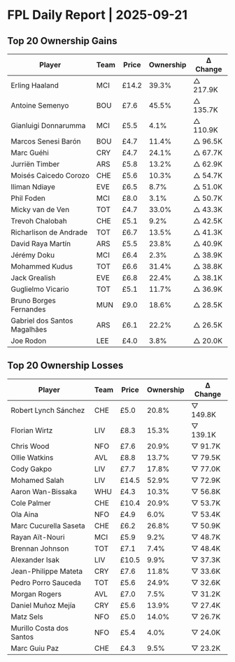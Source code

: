 # FPL Daily Report | 2025-09-21

## Top 20 Ownership Gains

| Player | Team | Price | Ownership | Δ Change |
|--------|------|--------|-----------|----------|
| Erling Haaland | MCI | £14.2 | 39.3% | △ 217.9K |
| Antoine Semenyo | BOU | £7.6 | 45.5% | △ 135.7K |
| Gianluigi Donnarumma | MCI | £5.5 | 4.1% | △ 110.9K |
| Marcos Senesi Barón | BOU | £4.7 | 11.4% | △ 96.5K |
| Marc Guéhi | CRY | £4.7 | 24.1% | △ 67.7K |
| Jurriën Timber | ARS | £5.8 | 13.2% | △ 62.9K |
| Moisés Caicedo Corozo | CHE | £5.6 | 10.3% | △ 54.7K |
| Iliman Ndiaye | EVE | £6.5 | 8.7% | △ 51.0K |
| Phil Foden | MCI | £8.0 | 3.1% | △ 50.7K |
| Micky van de Ven | TOT | £4.7 | 33.0% | △ 43.3K |
| Trevoh Chalobah | CHE | £5.1 | 9.2% | △ 42.5K |
| Richarlison de Andrade | TOT | £6.7 | 13.5% | △ 41.3K |
| David Raya Martín | ARS | £5.5 | 23.8% | △ 40.9K |
| Jérémy Doku | MCI | £6.4 | 2.3% | △ 38.9K |
| Mohammed Kudus | TOT | £6.6 | 31.4% | △ 38.8K |
| Jack Grealish | EVE | £6.8 | 22.4% | △ 38.1K |
| Guglielmo Vicario | TOT | £5.1 | 11.7% | △ 36.9K |
| Bruno Borges Fernandes | MUN | £9.0 | 18.6% | △ 28.5K |
| Gabriel dos Santos Magalhães | ARS | £6.1 | 22.2% | △ 26.5K |
| Joe Rodon | LEE | £4.0 | 3.8% | △ 20.0K |

## Top 20 Ownership Losses

| Player | Team | Price | Ownership | Δ Change |
|--------|------|--------|-----------|----------|
| Robert Lynch Sánchez | CHE | £5.0 | 20.8% | ▽ 149.8K |
| Florian Wirtz | LIV | £8.3 | 15.3% | ▽ 139.1K |
| Chris Wood | NFO | £7.6 | 20.9% | ▽ 91.7K |
| Ollie Watkins | AVL | £8.8 | 13.7% | ▽ 79.5K |
| Cody Gakpo | LIV | £7.7 | 17.8% | ▽ 77.0K |
| Mohamed Salah | LIV | £14.5 | 52.9% | ▽ 72.9K |
| Aaron Wan-Bissaka | WHU | £4.3 | 10.3% | ▽ 56.8K |
| Cole Palmer | CHE | £10.4 | 20.9% | ▽ 53.7K |
| Ola Aina | NFO | £4.9 | 6.0% | ▽ 53.4K |
| Marc Cucurella Saseta | CHE | £6.2 | 26.8% | ▽ 50.9K |
| Rayan Aït-Nouri | MCI | £5.9 | 9.2% | ▽ 48.7K |
| Brennan Johnson | TOT | £7.1 | 7.4% | ▽ 48.4K |
| Alexander Isak | LIV | £10.5 | 9.9% | ▽ 37.3K |
| Jean-Philippe Mateta | CRY | £7.6 | 11.8% | ▽ 33.6K |
| Pedro Porro Sauceda | TOT | £5.6 | 24.9% | ▽ 32.6K |
| Morgan Rogers | AVL | £7.0 | 7.5% | ▽ 31.2K |
| Daniel Muñoz Mejía | CRY | £5.6 | 13.9% | ▽ 27.4K |
| Matz Sels | NFO | £5.0 | 14.0% | ▽ 26.7K |
| Murillo Costa dos Santos | NFO | £5.4 | 4.0% | ▽ 24.0K |
| Marc Guiu Paz | CHE | £4.3 | 9.5% | ▽ 23.2K |
